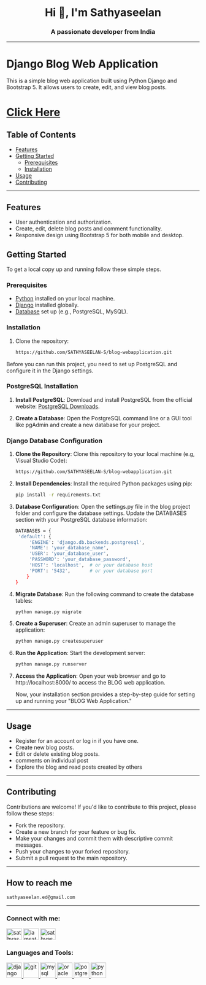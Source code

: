 
<h1 align="center">Hi 👋, I'm Sathyaseelan</h1>
<h3 align="center">A passionate developer from India</h3>
<hr>


# Django Blog Web Application

This is a simple blog web application built using Python Django and Bootstrap 5. It allows users to create, edit, and view blog posts. 
                          <h1><a href="http://16.16.68.62:8000/">Click Here</a></h1>



## Table of Contents

- [Features](#features)
- [Getting Started](#getting-started)
  - [Prerequisites](#prerequisites)
  - [Installation](#installation)
- [Usage](#usage)
- [Contributing](#contributing)
<hr>

## Features

- User authentication and authorization.
- Create, edit, delete blog posts and comment functionality.
- Responsive design using Bootstrap 5 for both mobile and desktop.

## Getting Started

To get a local copy up and running follow these simple steps.

### Prerequisites

- [Python](https://www.python.org/) installed on your local machine.
- [Django](https://www.djangoproject.com/) installed globally.
- [Database](#) set up (e.g., PostgreSQL, MySQL).

### Installation

1. Clone the repository:

   ```bash
   https://github.com/SATHYASEELAN-S/blog-webapplication.git

Before you can run this project, you need to set up PostgreSQL and configure it in the Django settings.

### PostgreSQL Installation

1. **Install PostgreSQL**: Download and install PostgreSQL from the official website: [PostgreSQL Downloads](https://www.postgresql.org/download/).

2. **Create a Database**: Open the PostgreSQL command line or a GUI tool like pgAdmin and create a new database for your project.

### Django Database Configuration

1. **Clone the Repository**: Clone this repository to your local machine (e.g, Visual Studio Code):

   ```bash
   https://github.com/SATHYASEELAN-S/blog-webapplication.git

2. **Install Dependencies**: Install the required Python packages using pip:
 
   ```bash
   pip install -r requirements.txt

3. **Database Configuration**: Open the settings.py file in the blog project folder and configure the database settings. Update the DATABASES section with your PostgreSQL database information:

   ```bash
   DATABASES = {
    'default': {
        'ENGINE': 'django.db.backends.postgresql',
        'NAME': 'your_database_name',
        'USER': 'your_database_user',
        'PASSWORD': 'your_database_password',
        'HOST': 'localhost',  # or your database host
        'PORT': '5432',       # or your database port
       }
   }

4. **Migrate Database**: Run the following command to create the database tables:

    ```bash
    python manage.py migrate

5. **Create a Superuser**: Create an admin superuser to manage the application:
 
   ```bash
   python manage.py createsuperuser

6. **Run the Application**: Start the development server:

   ```bash
   python manage.py runserver

7. **Access the Application**: Open your web browser and go to http://localhost:8000/ to access the BLOG web application. 

   Now, your installation section provides a step-by-step guide for setting up and running your "BLOG Web Application."
<hr>   

## Usage

- Register for an account or log in if you have one.
- Create new blog posts.
- Edit or delete existing blog posts.
- comments on individual post
- Explore the blog and read posts created by others
<hr>

## Contributing

Contributions are welcome! If you'd like to contribute to this project, please follow these steps:

- Fork the repository.
- Create a new branch for your feature or bug fix.
- Make your changes and commit them with descriptive commit messages.
- Push your changes to your forked repository.
- Submit a pull request to the main repository.

<hr>

## How to reach me 
    sathyaseelan.ed@gmail.com

<hr>

<h3 align="left">Connect with me:</h3>
<p align="left">
<a href="https://linkedin.com/in/sathyaseelans" target="blank"><img align="center" src="https://raw.githubusercontent.com/rahuldkjain/github-profile-readme-generator/master/src/images/icons/Social/linked-in-alt.svg" alt="sathyaseelans" height="30" width="40" /></a>
<a href="https://www.hackerrank.com/iamsathyaseelan3" target="blank"><img align="center" src="https://raw.githubusercontent.com/rahuldkjain/github-profile-readme-generator/master/src/images/icons/Social/hackerrank.svg" alt="iamsathyaseelan3" height="30" width="40" /></a>
<a href="https://www.leetcode.com/sathyaseelan_s" target="blank"><img align="center" src="https://raw.githubusercontent.com/rahuldkjain/github-profile-readme-generator/master/src/images/icons/Social/leet-code.svg" alt="sathyaseelan_s" height="30" width="40" /></a>
</p>

<h3 align="left">Languages and Tools:</h3>
<p align="left"> <a href="https://www.djangoproject.com/" target="_blank" rel="noreferrer"> <img src="https://cdn.worldvectorlogo.com/logos/django.svg" alt="django" width="40" height="40"/> </a> <a href="https://git-scm.com/" target="_blank" rel="noreferrer"> <img src="https://www.vectorlogo.zone/logos/git-scm/git-scm-icon.svg" alt="git" width="40" height="40"/> </a> <a href="https://www.mysql.com/" target="_blank" rel="noreferrer"> <img src="https://raw.githubusercontent.com/devicons/devicon/master/icons/mysql/mysql-original-wordmark.svg" alt="mysql" width="40" height="40"/> </a> <a href="https://www.oracle.com/" target="_blank" rel="noreferrer"> <img src="https://raw.githubusercontent.com/devicons/devicon/master/icons/oracle/oracle-original.svg" alt="oracle" width="40" height="40"/> </a> <a href="https://www.postgresql.org" target="_blank" rel="noreferrer"> <img src="https://raw.githubusercontent.com/devicons/devicon/master/icons/postgresql/postgresql-original-wordmark.svg" alt="postgresql" width="40" height="40"/> </a> <a href="https://www.python.org" target="_blank" rel="noreferrer"> <img src="https://raw.githubusercontent.com/devicons/devicon/master/icons/python/python-original.svg" alt="python" width="40" height="40"/> </a> </p>

